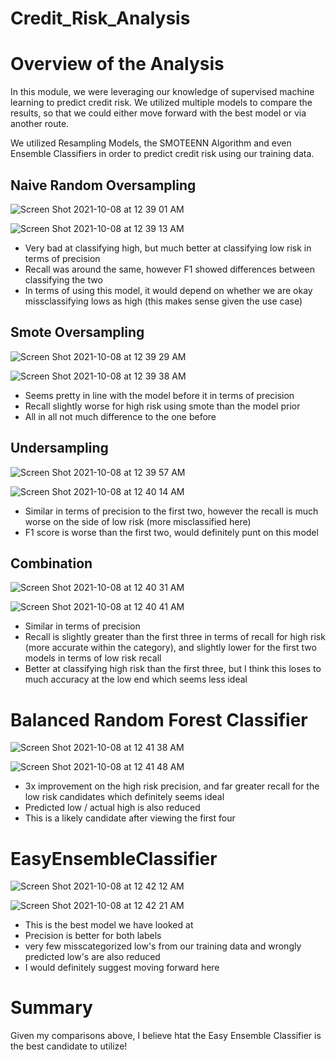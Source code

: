 # Credit_Risk_Analysis

# Overview of the Analysis
In this module, we were leveraging our knowledge of supervised machine learning to predict credit risk. We utilized multiple models to compare the results, so that we could either move forward with the best model or via another route.

We utilized Resampling Models, the SMOTEENN Algorithm and even Ensemble Classifiers in order to predict credit risk using our training data.

## Naive Random Oversampling

![Screen Shot 2021-10-08 at 12 39 01 AM](https://user-images.githubusercontent.com/46773181/136517251-02c19cc1-59be-4e50-8c49-aeba25a479dc.png)

![Screen Shot 2021-10-08 at 12 39 13 AM](https://user-images.githubusercontent.com/46773181/136517273-e1108423-5bd0-4ab3-b05d-c45194caa622.png)

- Very bad at classifying high, but much better at classifying low risk in terms of precision
- Recall was around the same, however F1 showed differences between classifying the two
- In terms of using this model, it would depend on whether we are okay missclassifying lows as high (this makes sense given the use case)

## Smote Oversampling

![Screen Shot 2021-10-08 at 12 39 29 AM](https://user-images.githubusercontent.com/46773181/136517302-aa21beca-731a-40d3-8654-2d402e20653a.png)

![Screen Shot 2021-10-08 at 12 39 38 AM](https://user-images.githubusercontent.com/46773181/136517324-1a50c9de-9566-46e9-a792-7e59d871031e.png)

- Seems pretty in line with the model before it in terms of precision
- Recall slightly worse for high risk using smote than the model prior
- All in all not much difference to the one before

## Undersampling

![Screen Shot 2021-10-08 at 12 39 57 AM](https://user-images.githubusercontent.com/46773181/136517370-c6c5e34f-6e6b-461d-b228-f6c96f1209e4.png)

![Screen Shot 2021-10-08 at 12 40 14 AM](https://user-images.githubusercontent.com/46773181/136517406-9aea661d-3c00-49dd-adbb-1946848e1934.png)

- Similar in terms of precision to the first two, however the recall is much worse on the side of low risk (more misclassified here)
- F1 score is worse than the first two, would definitely punt on this model

## Combination

![Screen Shot 2021-10-08 at 12 40 31 AM](https://user-images.githubusercontent.com/46773181/136517439-0b9c58bd-3284-43ae-abe3-957afd9b4355.png)

![Screen Shot 2021-10-08 at 12 40 41 AM](https://user-images.githubusercontent.com/46773181/136517456-10b3320f-83b2-4e9e-be9d-83d32b471b82.png)

- Similar in terms of precision
- Recall is slightly greater than the first three in terms of recall for high risk (more accurate within the category), and slightly lower for the first two models in terms of low risk recall
- Better at classifying high risk than the first three, but I think this loses to much accuracy at the low end which seems less ideal

# Balanced Random Forest Classifier

![Screen Shot 2021-10-08 at 12 41 38 AM](https://user-images.githubusercontent.com/46773181/136517595-9a9bdb5e-fdb6-4032-b5e8-4f3a9114f65c.png)

![Screen Shot 2021-10-08 at 12 41 48 AM](https://user-images.githubusercontent.com/46773181/136517611-12a0a8b8-be3c-449b-853b-a8da0a5bbc90.png)

- 3x improvement on the high risk precision, and far greater recall for the low risk candidates which definitely seems ideal
- Predicted low / actual high is also reduced
- This is a likely candidate after viewing the first four

# EasyEnsembleClassifier

![Screen Shot 2021-10-08 at 12 42 12 AM](https://user-images.githubusercontent.com/46773181/136517669-89b32785-5a10-43bd-8c27-3a383f36d6a1.png)

![Screen Shot 2021-10-08 at 12 42 21 AM](https://user-images.githubusercontent.com/46773181/136517694-0c705570-993d-4957-81e8-f0976ad2ddd3.png)

- This is the best model we have looked at
- Precision is better for both labels
- very few misscategorized low's from our training data and wrongly predicted low's are also reduced
- I would definitely suggest moving forward here

# Summary

Given my comparisons above, I believe htat the Easy Ensemble Classifier is the best candidate to utilize!





